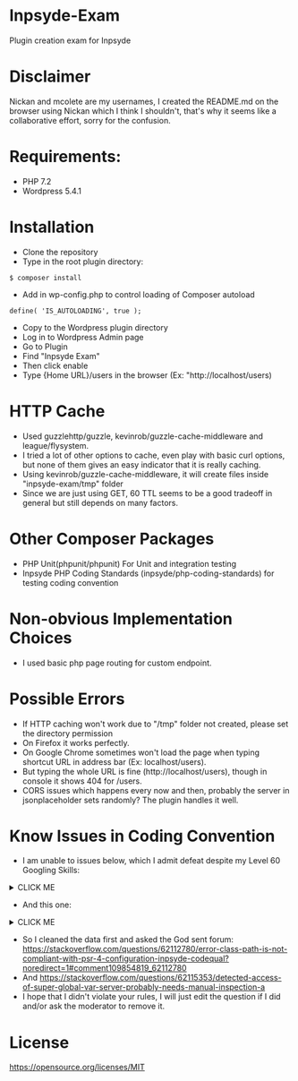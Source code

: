 # Inpsyde-Exam
Plugin creation exam for Inpsyde

# Disclaimer
Nickan and mcolete are my usernames, I created the README.md on the browser using Nickan which I think I shouldn't, that's why it seems like a collaborative effort, sorry for the confusion.

# Requirements:
- PHP 7.2
- Wordpress 5.4.1

# Installation
- Clone the repository
- Type in the root plugin directory:
```
$ composer install
```
- Add in wp-config.php to control loading of Composer autoload
```
define( 'IS_AUTOLOADING', true );
```
- Copy to the Wordpress plugin directory
- Log in to Wordpress Admin page
- Go to Plugin
- Find "Inpsyde Exam"
- Then click enable
- Type {Home URL}/users in the browser (Ex: "http://localhost/users)

# HTTP Cache
- Used guzzlehttp/guzzle, kevinrob/guzzle-cache-middleware and league/flysystem.
- I tried a lot of other options to cache, even play with basic curl options, but none of them gives an easy indicator that it is really caching.
- Using kevinrob/guzzle-cache-middleware, it will create files inside "inpsyde-exam/tmp" folder
- Since we are just using GET, 60 TTL seems to be a good tradeoff in general but still depends on many factors.

# Other Composer Packages
- PHP Unit(phpunit/phpunit) For Unit and integration testing
- Inpsyde PHP Coding Standards (inpsyde/php-coding-standards) for testing coding convention

# Non-obvious Implementation Choices
- I used basic php page routing for custom endpoint.

# Possible Errors
- If HTTP caching won't work due to "/tmp" folder not created, please set the directory permission 
- On Firefox it works perfectly.
- On Google Chrome sometimes won't load the page when typing shortcut URL in address bar (Ex: localhost/users).
- But typing the whole URL is fine (http://localhost/users), though in console it shows 404 for /users.
- CORS issues which happens every now and then, probably the server in jsonplaceholder sets randomly? The plugin handles it well.

# Know Issues in Coding Convention


- I am unable to issues below, which I admit defeat despite my Level 60 Googling Skills:
<details><summary>CLICK ME</summary>

```
 16 | ERROR | Class 'Inpsyde\Model\Users', located at
    |       | '/home/src/wordpress/wp-content/plugins/inpsyde-exam/src/model/Users.php', is not
    |       | compliant with PSR-4 configuration. (Inpsyde.CodeQuality.Psr4.InvalidPSR4)
```

</details>

- And this one:

<details><summary>CLICK ME</summary>

````
 18 | ERROR   | Class 'Inpsyde\Inpsyde', located at
    |         | '/home/src/wordpress/wp-content/plugins/inpsyde-exam/src/Inpsyde.php', is not
    |         | compliant with PSR-4 configuration. (Inpsyde.CodeQuality.Psr4.InvalidPSR4)
 29 | WARNING | Detected access of super global var $_SERVER, probably needs manual inspection.
    |         | (WordPress.VIP.SuperGlobalInputUsage.AccessDetected)
 30 | WARNING | Detected access of super global var $_SERVER, probably needs manual inspection.
    |         | (WordPress.VIP.SuperGlobalInputUsage.AccessDetected)
 30 | ERROR   | Missing wp_unslash() before sanitization. (WordPress.VIP.ValidatedSanitizedInput.MissingUnslash)
````
</details>

- So I cleaned the data first and asked the God sent forum: https://stackoverflow.com/questions/62112780/error-class-path-is-not-compliant-with-psr-4-configuration-inpsyde-codequal?noredirect=1#comment109854819_62112780
- And https://stackoverflow.com/questions/62115353/detected-access-of-super-global-var-server-probably-needs-manual-inspection-a
- I hope that I didn't violate your rules, I will just edit the question if I did and/or ask the moderator to remove it.


# License

https://opensource.org/licenses/MIT